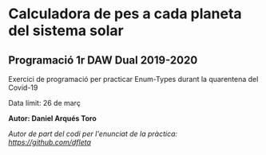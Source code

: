 # Calculadora de pes a cada planeta del sistema solar

## Programació 1r DAW Dual 2019-2020

Exercici de programació per practicar Enum-Types durant la quarentena del Covid-19

Data límit: 26 de març

**Autor: Daniel Arqués Toro**

*Autor de part del codi per l'enunciat de la pràctica: https://github.com/dfleta*
